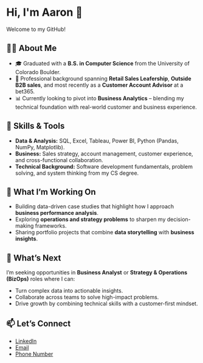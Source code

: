 # Hi, I'm Aaron 👋 

Welcome to my GitHub!

## 👨‍💻 About Me  
- 🎓 Graduated with a **B.S. in Computer Science** from the University of Colorado Boulder.  
- 💼 Professional background spanning **Retail Sales Leafership**, **Outside B2B sales**, and most recently as a **Customer Account Advisor** at a bet365.  
- 📊 Currently looking to pivot into **Business Analytics** – blending my technical foundation with real-world customer and business experience.

## 🔧 Skills & Tools  
- **Data & Analysis:** SQL, Excel, Tableau, Power BI, Python (Pandas, NumPy, Matplotlib).  
- **Business:** Sales strategy, account management, customer experience, and cross-functional collaboration.  
- **Technical Background:** Software development fundamentals, problem solving, and system thinking from my CS degree.

## 🚀 What I’m Working On  
- Building data-driven case studies that highlight how I approach **business performance analysis**.  
- Exploring **operations and strategy problems** to sharpen my decision-making frameworks.  
- Sharing portfolio projects that combine **data storytelling** with **business insights**.

## 🎯 What’s Next  
I’m seeking opportunities in **Business Analyst** or **Strategy & Operations (BizOps)** roles where I can:  
- Turn complex data into actionable insights.  
- Collaborate across teams to solve high-impact problems.  
- Drive growth by combining technical skills with a customer-first mindset.

## 📫 Let’s Connect  
- <a href="https://www.linkedin.com/in/aaron-clark14" target="_blank">LinkedIn</a>
- [Email](clarkaj14@gmail.com)
- [Phone Number](+1-(303)-506-3116) 
